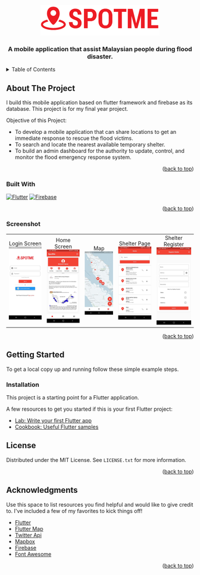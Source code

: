 <!-- Improved compatibility of back to top link: See: https://github.com/othneildrew/Best-README-Template/pull/73 -->
<a name="readme-top"></a>



<!-- PROJECT LOGO -->
<br />
<div align="center">
  <a href=#>
    <img src="asset/images/logo.png" alt="Logo" width="318" height="82">
  </a>

  <h3 align="center">A mobile application that assist Malaysian people during flood disaster.</h3>
</div>



<!-- TABLE OF CONTENTS -->
<details>
  <summary>Table of Contents</summary>
  <ol>
    <li>
      <a href="#about-the-project">About The Project</a>
      <ul>
        <li><a href="#built-with">Built With</a></li>
        <li><a href="#screenshot">Screenshot</a></li>
      </ul>
    </li>
    <li>
      <a href="#getting-started">Getting Started</a>
      <ul>
        <li><a href="#installation">Installation</a></li>
      </ul>
    </li>
    <li><a href="#license">License</a></li>
    <li><a href="#acknowledgments">Acknowledgments</a></li>
  </ol>
</details>



<!-- ABOUT THE PROJECT -->
## About The Project


I build this mobile application based on flutter framework and firebase as its database. This project is for my final year project.

Objective of this Project:
* To develop a mobile application that can share locations to get an immediate response to rescue the flood victims.
* To search and locate the nearest available temporary shelter.
* To build an admin dashboard for the authority to update, control, and monitor the flood emergency response system.


<p align="right">(<a href="#readme-top">back to top</a>)</p>

### Built With

[![Flutter][Flutter.js]][Flutter-url] [![Firebase][Firebase.js]][Firebase-url]

<p align="right">(<a href="#readme-top">back to top</a>)</p>

### Screenshot

<div style="text-align: center"><table><tr>
  <td style="text-align: center, width: 180">
    
        
<div align="center"> Login Screen </div>
   
<img width="180" alt="BMW" src="assetReadme/screenshot/login.jpg">
    </a>

  </td>
  <td style="text-align: center, width: 180">
    
        
<div align="center"> Home Screen </div>
   
<img width="180" alt="BMW" src="assetReadme/screenshot/home.jpg">
    </a>

  </td>
   <td style="text-align: center, width: 180">
    
        
<div align="center"> Map </div>
   
<img width="180" alt="BMW" src="assetReadme/screenshot/map.jpg">
    </a>

  </td>
 <td style="text-align: center, width: 180">
            
<div align="center"> Shelter Page </div>
   
<img width="180" alt="BMW" src="assetReadme/screenshot/shelter.jpg">
    </a>

  </td>
  <td style="text-align: center, width: 180">
    
        
<div align="center"> Shelter Register </div>
   
<img width="180" alt="BMW" src="assetReadme/screenshot/shelterRegister.jpg">
    </a>

  </td>
  


</tr></table></div>

<p align="right">(<a href="#readme-top">back to top</a>)</p>

<!-- GETTING STARTED -->
## Getting Started

To get a local copy up and running follow these simple example steps.

### Installation

This project is a starting point for a Flutter application.

A few resources to get you started if this is your first Flutter project:

- [Lab: Write your first Flutter app](https://docs.flutter.dev/get-started/codelab)
- [Cookbook: Useful Flutter samples](https://docs.flutter.dev/cookbook)

<!-- LICENSE -->
## License

Distributed under the MIT License. See `LICENSE.txt` for more information.

<p align="right">(<a href="#readme-top">back to top</a>)</p>


<!-- ACKNOWLEDGMENTS -->
## Acknowledgments

Use this space to list resources you find helpful and would like to give credit to. I've included a few of my favorites to kick things off!

* [Flutter](https://pages.github.com)
* [Flutter Map](https://docs.fleaflet.dev/)
* [Twitter Api](https://developer.twitter.com/en/docs/twitter-api)
* [Mapbox](https://www.mapbox.com/)
* [Firebase](https://docs.flutter.dev/development/data-and-backend/firebase)
* [Font Awesome](https://fontawesome.com)

<p align="right">(<a href="#readme-top">back to top</a>)</p>



<!-- MARKDOWN LINKS & IMAGES -->
<!-- https://www.markdownguide.org/basic-syntax/#reference-style-links -->
[contributors-shield]: https://img.shields.io/github/contributors/othneildrew/Best-README-Template.svg?style=for-the-badge
[contributors-url]: https://github.com/othneildrew/Best-README-Template/graphs/contributors
[forks-shield]: https://img.shields.io/github/forks/othneildrew/Best-README-Template.svg?style=for-the-badge
[forks-url]: https://github.com/othneildrew/Best-README-Template/network/members
[stars-shield]: https://img.shields.io/github/stars/othneildrew/Best-README-Template.svg?style=for-the-badge
[stars-url]: https://github.com/othneildrew/Best-README-Template/stargazers
[issues-shield]: https://img.shields.io/github/issues/othneildrew/Best-README-Template.svg?style=for-the-badge
[issues-url]: https://github.com/othneildrew/Best-README-Template/issues
[license-shield]: https://img.shields.io/github/license/othneildrew/Best-README-Template.svg?style=for-the-badge
[license-url]: https://github.com/othneildrew/Best-README-Template/blob/master/LICENSE.txt
[linkedin-shield]: https://img.shields.io/badge/-LinkedIn-black.svg?style=for-the-badge&logo=linkedin&colorB=555
[linkedin-url]: https://linkedin.com/in/othneildrew
[product-screenshot]: images/screenshot.png
[Next.js]: https://img.shields.io/badge/next.js-000000?style=for-the-badge&logo=nextdotjs&logoColor=white
[Next-url]: https://nextjs.org/
[Flutter.js]: https://img.shields.io/badge/Flutter-20232A?style=for-the-badge&logo=flutter&logoColor=61DAFB
[Flutter-url]: https://flutter.dev/
[Firebase.js]: https://img.shields.io/badge/firebase-FF3E00?style=for-the-badge&logo=firebase&logoColor=white
[Firebase-url]: https://firebase.google.com/
[Svelte.dev]: https://img.shields.io/badge/Svelte-4A4A55?style=for-the-badge&logo=svelte&logoColor=FF3E00
[Svelte-url]: https://svelte.dev/
[Laravel.com]: https://img.shields.io/badge/Laravel-FF2D20?style=for-the-badge&logo=laravel&logoColor=white
[Laravel-url]: https://laravel.com
[Bootstrap.com]: https://img.shields.io/badge/Bootstrap-563D7C?style=for-the-badge&logo=bootstrap&logoColor=white
[Bootstrap-url]: https://getbootstrap.com
[JQuery.com]: https://img.shields.io/badge/jQuery-0769AD?style=for-the-badge&logo=jquery&logoColor=white
[JQuery-url]: https://jquery.com 
